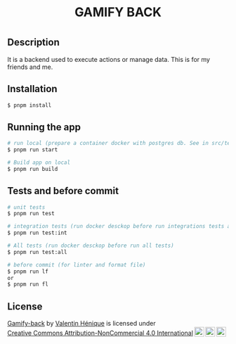 <h1 align="center">GAMIFY BACK<h1>

## Description

It is a backend used to execute actions or manage data. This is for my friends and me.

## Installation

```bash
$ pnpm install
```

## Running the app

```bash
# run local (prepare a container docker with postgres db. See in src/tests/setup/docker-compose.yml)
$ pnpm run start

# Build app on local
$ pnpm run build
```

## Tests and before commit

```bash
# unit tests
$ pnpm run test

# integration tests (run docker desckop before run integrations tests and assert than app does not run)
$ pnpm run test:int

# All tests (run docker desckop before run all tests)
$ pnpm run test:all

# before commit (for linter and format file)
$ pnpm run lf
or
$ pnpm run fl
```

## License

<p xmlns:cc="http://creativecommons.org/ns#" xmlns:dct="http://purl.org/dc/terms/"><a property="dct:title" rel="cc:attributionURL" href="https://github.com/Pathf/gamify-back">Gamify-back</a> by <a rel="cc:attributionURL dct:creator" property="cc:attributionName" href="https://www.linkedin.com/in/valentin-henique-2236a6178/">Valentin Hénique</a> is licensed under <a href="https://creativecommons.org/licenses/by-nc/4.0/?ref=chooser-v1" target="_blank" rel="license noopener noreferrer" style="display:inline-block;">Creative Commons Attribution-NonCommercial 4.0 International<img style="height:22px!important;margin-left:3px;vertical-align:text-bottom;" src="https://mirrors.creativecommons.org/presskit/icons/cc.svg?ref=chooser-v1" alt=""><img style="height:22px!important;margin-left:3px;vertical-align:text-bottom;" src="https://mirrors.creativecommons.org/presskit/icons/by.svg?ref=chooser-v1" alt=""><img style="height:22px!important;margin-left:3px;vertical-align:text-bottom;" src="https://mirrors.creativecommons.org/presskit/icons/nc.svg?ref=chooser-v1" alt=""></a></p>

